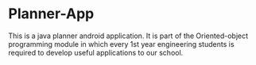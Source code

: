 # Planner-App
This is a java planner android application. It is part of the Oriented-object programming module in which every 1st year engineering students is required to develop useful applications to our school.
